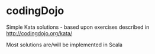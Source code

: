 # codingDojo
Simple Kata solutions - based upon exercises described in http://codingdojo.org/kata/

Most solutions are/will be implemented in Scala
